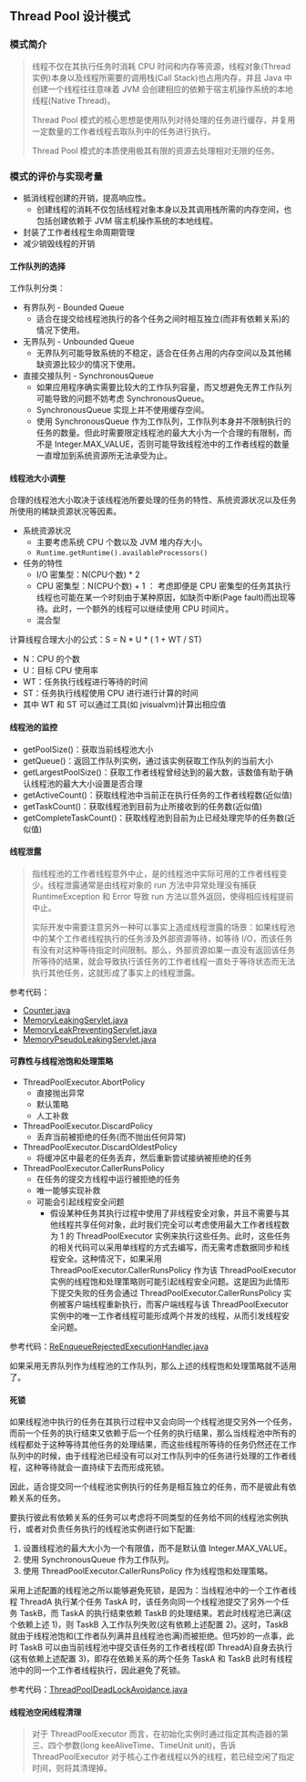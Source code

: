 ## Thread Pool 设计模式

### 模式简介

> 线程不仅在其执行任务时消耗 CPU 时间和内存等资源，线程对象(Thread 实例)本身以及线程所需要的调用栈(Call Stack)也占用内存，并且
> Java 中创建一个线程往往意味着 JVM 会创建相应的依赖于宿主机操作系统的本地线程(Native Thread)。
>
> Thread Pool 模式的核心思想是使用队列对待处理的任务进行缓存，并复用一定数量的工作者线程去取队列中的任务进行执行。
>
> Thread Pool 模式的本质使用极其有限的资源去处理相对无限的任务。

### 模式的评价与实现考量

- 抵消线程创建的开销，提高响应性。
    - 创建线程的消耗不仅包括线程对象本身以及其调用栈所需的内存空间，也包括创建依赖于 JVM 宿主机操作系统的本地线程。
- 封装了工作者线程生命周期管理
- 减少销毁线程的开销

#### 工作队列的选择

工作队列分类：

- 有界队列 - Bounded Queue
    - 适合在提交给线程池执行的各个任务之间时相互独立(而非有依赖关系)的情况下使用。
- 无界队列 - Unbounded Queue
    - 无界队列可能导致系统的不稳定，适合在任务占用的内存空间以及其他稀缺资源比较少的情况下使用。
- 直接交接队列 - SynchronousQueue
    - 如果应用程序确实需要比较大的工作队列容量，而又想避免无界工作队列可能导致的问题不妨考虑 SynchronousQueue。
    - SynchronousQueue 实现上并不使用缓存空间。
    - 使用 SynchronousQueue 作为工作队列，工作队列本身并不限制执行的任务的数量。但此时需要限定线程池的最大大小为一个合理的有限制，而不是
      Integer.MAX_VALUE，否则可能导致线程池中的工作者线程的数量一直增加到系统资源所无法承受为止。

#### 线程池大小调整

合理的线程池大小取决于该线程池所要处理的任务的特性、系统资源状况以及任务所使用的稀缺资源状况等因素。

- 系统资源状况
    - 主要考虑系统 CPU 个数以及 JVM 堆内存大小。
    - `Runtime.getRuntime().availableProcessors()`
- 任务的特性
    - I/O 密集型：N(CPU个数) * 2
    - CPU 密集型：N(CPU个数) + 1 ： 考虑即便是 CPU 密集型的任务其执行线程也可能在某一个时刻由于某种原因，如缺页中断(Page
      fault)而出现等待。此时，一个额外的线程可以继续使用 CPU 时间片。
    - 混合型

计算线程合理大小的公式：S = N * U * ( 1 + WT / ST)

- N：CPU 的个数
- U：目标 CPU 使用率
- WT：任务执行线程进行等待的时间
- ST：任务执行线程使用 CPU 进行进行计算的时间
- 其中 WT 和 ST 可以通过工具(如 jvisualvm)计算出相应值

#### 线程池的监控

- getPoolSize()：获取当前线程池大小
- getQueue()：返回工作队列实例，通过该实例获取工作队列的当前大小
- getLargestPoolSize()：获取工作者线程曾经达到的最大数，该数值有助于确认线程池的最大大小设置是否合理
- getActiveCount()：获取线程池中当前正在执行任务的工作者线程数(近似值)
- getTaskCount()：获取线程池到目前为止所接收到的任务数(近似值)
- getCompleteTaskCount()：获取线程池到目前为止已经处理完毕的任务数(近似值)

#### 线程泄露

> 指线程池的工作者线程意外中止，是的线程池中实际可用的工作者线程变少。线程泄露通常是由线程对象的 run 方法中异常处理没有捕获
> RuntimeException 和 Error 导致 run 方法以意外返回，使得相应线程提前中止。
>
> 实际开发中需要注意另外一种可以事实上造成线程泄露的场景：如果线程池中的某个工作者线程执行的任务涉及外部资源等待，如等待
> I/O，而该任务有没有对这种等待指定时间限制。那么，外部资源如果一直没有返回该任务所等待的结果，就会导致执行该任务的工作者线程一直处于等待状态而无法执行其他任务，这就形成了事实上的线程泄露。

参考代码：

- [Counter.java](memoryleak%2FCounter.java)
- [MemoryLeakingServlet.java](memoryleak%2FMemoryLeakingServlet.java)
- [MemoryLeakPreventingServlet.java](memoryleak%2FMemoryLeakPreventingServlet.java)
- [MemoryPseudoLeakingServlet.java](memoryleak%2FMemoryPseudoLeakingServlet.java)

#### 可靠性与线程池饱和处理策略

- ThreadPoolExecutor.AbortPolicy
    - 直接抛出异常
    - 默认策略
    - 人工补救
- ThreadPoolExecutor.DiscardPolicy
    - 丢弃当前被拒绝的任务(而不抛出任何异常)
- ThreadPoolExecutor.DiscardOldestPolicy
    - 将缓冲区中最老的任务丢弃，然后重新尝试接纳被拒绝的任务
- ThreadPoolExecutor.CallerRunsPolicy
    - 在任务的提交方线程中运行被拒绝的任务
    - 唯一能够实现补救
    - 可能会引起线程安全问题
        - 假设某种任务其执行过程中使用了非线程安全对象，并且不需要与其他线程共享任何对象，此时我们完全可以考虑使用最大工作者线程数为
          1 的 ThreadPoolExecutor 实例来执行这些任务。此时，这些任务的相关代码可以采用单线程的方式去编写，而无需考虑数据同步和线程安全。这种情况下，如果采用
          ThreadPoolExecutor.CallerRunsPolicy 作为该 ThreadPoolExecutor 实例的线程饱和处理策略则可能引起线程安全问题。这是因为此情形下提交失败的任务会通过
          ThreadPoolExecutor.CallerRunsPolicy 实例被客户端线程重新执行，而客户端线程与该 ThreadPoolExecutor
          实例中的唯一工作者线程可能形成两个并发的线程，从而引发线程安全问题。

参考代码：[ReEnqueueRejectedExecutionHandler.java](ReEnqueueRejectedExecutionHandler.java)

如果采用无界队列作为线程池的工作队列，那么上述的线程饱和处理策略就不适用了。

#### 死锁

如果线程池中执行的任务在其执行过程中又会向同一个线程池提交另外一个任务，而前一个任务的执行结束又依赖于后一个任务的执行结果，那么当线程池中所有的线程都处于这种等待其他任务的处理结果，而这些线程所等待的任务仍然还在工作队列中的时候，由于线程池已经没有可以对工作队列中的任务进行处理的工作者线程，这种等待就会一直持续下去而形成死锁。

因此，适合提交同一个线程池实例执行的任务是相互独立的任务，而不是彼此有依赖关系的任务。

要执行彼此有依赖关系的任务可以考虑将不同类型的任务给不同的线程池实例执行，或者对负责任务执行的线程池实例进行如下配置:

1. 设置线程池的最大大小为一个有限值，而不是默认值 Integer.MAX_VALUE。
2. 使用 SynchronousQueue 作为工作队列。
3. 使用 ThreadPoolExecutor.CallerRunsPolicy 作为线程饱和处理策略。

采用上述配置的线程池之所以能够避免死锁，是因为：当线程池中的一个工作者线程 ThreadA 执行某个任务 TaskA
时，该任务向同一个线程池提交了另外一个任务 TaskB，而 TaskA 的执行结束依赖 TaskB 的处理结果。若此时线程池已满(这个依赖上述
1)，则 TaskB 入工作队列失败(这有依赖上述配置 2)。这时，TaskB 就由于线程池饱和(工作者队列满并且线程池也满)而被拒绝。但巧妙的一点事，此时
TaskB 可以由当前线程池中提交该任务的工作者线程(即 ThreadA)自身去执行(这有依赖上述配置 3)，即存在依赖关系的两个任务 TaskA
和 TaskB 此时有线程池中的同一个工作者线程执行，因此避免了死锁。

参考代码：[ThreadPoolDeadLockAvoidance.java](ThreadPoolDeadLockAvoidance.java)

#### 线程池空闲线程清理

> 对于 ThreadPoolExecutor 而言，在初始化实例时通过指定其构造器的第三、四个参数(long keeAliveTime、TimeUnit unit)，告诉
> ThreadPoolExecutor 对于核心工作者线程以外的线程，若已经空闲了指定时间，则将其清理掉。

